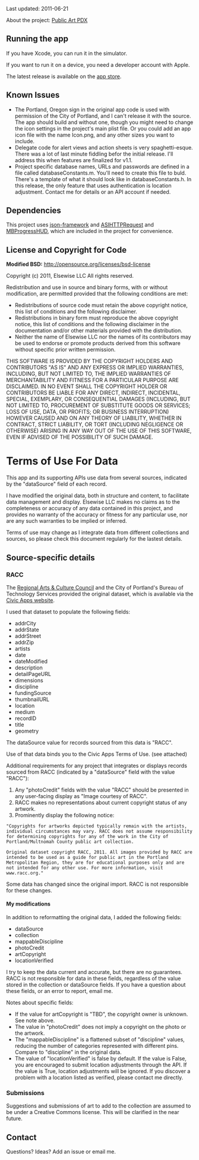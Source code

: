 Last updated: 2011-06-21

About the project: [Public Art PDX](http://publicartpdx.com)

## Running the app

If you have Xcode, you can run it in the simulator.

If you want to run it on a device, you need a developer account with Apple.

The latest release is available on the [app store](http://itunes.apple.com/us/app/public-art-pdx/id416967691?mt=8).

## Known Issues

* The Portland, Oregon sign in the original app code is used with permission of the City of Portland, and I can't release it with the source. The app should build and without one, though you might need to change the icon settings in the project's main plist file. Or you could add an app icon file with the name Icon.png, and any other sizes you want to include.
* Delegate code for alert views and action sheets is very spaghetti-esque. There was a lot of last minute fiddling befor the initial release. I'll address this when features are finalized for v1.1.
* Project specific database names, URLs and passwords are defined in a file called databaseConstants.m. You'll need to create this file to buld. There's a template of what it should look like in databaseConstants.h. In this release, the only feature that uses authentication is location adjustment. Contact me for details or an API account if needed.

## Dependencies

This project uses [json-framework](http://code.google.com/p/json-framework/) and [ASIHTTPRequest](http://allseeing-i.com/ASIHTTPRequest/) and [MBProgressHUD](https://github.com/matej/MBProgressHUD), which are included in the project for convenience.

## License and Copyright for Code

**Modified BSD:**
http://opensource.org/licenses/bsd-license

Copyright (c) 2011, Elsewise LLC
All rights reserved.

Redistribution and use in source and binary forms, with or without modification, are permitted provided that the following conditions are met:

* Redistributions of source code must retain the above copyright notice, this list of conditions and the following disclaimer.
* Redistributions in binary form must reproduce the above copyright notice, this list of conditions and the following disclaimer in the documentation and/or other materials provided with the distribution.
* Neither the name of Elsewise LLC nor the names of its contributors may be used to endorse or promote products derived from this software without specific prior written permission.

THIS SOFTWARE IS PROVIDED BY THE COPYRIGHT HOLDERS AND CONTRIBUTORS "AS IS" AND ANY EXPRESS OR IMPLIED WARRANTIES, INCLUDING, BUT NOT LIMITED TO, THE IMPLIED WARRANTIES OF MERCHANTABILITY AND FITNESS FOR A PARTICULAR PURPOSE ARE DISCLAIMED. IN NO EVENT SHALL THE COPYRIGHT HOLDER OR CONTRIBUTORS BE LIABLE FOR ANY DIRECT, INDIRECT, INCIDENTAL, SPECIAL, EXEMPLARY, OR CONSEQUENTIAL DAMAGES (INCLUDING, BUT NOT LIMITED TO, PROCUREMENT OF SUBSTITUTE GOODS OR SERVICES; LOSS OF USE, DATA, OR PROFITS; OR BUSINESS INTERRUPTION) HOWEVER CAUSED AND ON ANY THEORY OF LIABILITY, WHETHER IN CONTRACT, STRICT LIABILITY, OR TORT (INCLUDING NEGLIGENCE OR OTHERWISE) ARISING IN ANY WAY OUT OF THE USE OF THIS SOFTWARE, EVEN IF ADVISED OF THE POSSIBILITY OF SUCH DAMAGE.

# Terms of Use For Data

This app and its supporting APIs use data from several sources, indicated by the "dataSource" field of each record. 

I have modified the original data, both in structure and content, to facilitate data management and display. Elsewise LLC makes no claims as to the completeness or accuracy of any data contained in this project, and provides no warranty of the accuracy or fitness for any particular use, nor are any such warranties to be implied or inferred.

Terms of use may change as I integrate data from different collections and sources, so please check this document regularly for the lastest details.

## Source-specific details

### RACC

The [Regional Arts & Culture Council](http://racc.org/public-art/overview-opportunities) and the City of Portland's Bureau of Technology Services provided the original dataset, which is available via the [Civic Apps website](http://www.civicapps.org/datasets/public-art).

I used that dataset to populate the following fields:

* addrCity
* addrState
* addrStreet
* addrZip
* artists
* date
* dateModified
* description
* detailPageURL
* dimensions
* discipline
* fundingSource
* thumbnailURL
* location
* medium
* recordID
* title
* geometry

The dataSource value for records sourced from this data is "RACC". 

Use of that data binds you to the Civic Apps Terms of Use. (see attached)

Additional requirements for any project that integrates or displays records sourced from RACC (indicated by a "dataSource" field with the value "RACC"):

1. Any "photoCredit" fields with the value "RACC" should be presented in any user-facing display as "Image courtesy of RACC".
2. RACC makes no representations about current copyright status of any artwork.
3. Prominently display the following notice:

```
"Copyrights for artworks depicted typically remain with the artists, individual circumstances may vary. RACC does not assume responsibility for determining copyrights for any of the work in the City of Portland/Multnomah County public art collection.

Original dataset copyright RACC, 2011. All images provided by RACC are intended to be used as a guide for public art in the Portland Metropolitan Region, they are for educational purposes only and are not intended for any other use. For more information, visit www.racc.org."
```
Some data has changed since the original import. RACC is not responsible for these changes.

#### My modifications

In addition to reformatting the original data, I added the following fields:

* dataSource
* collection
* mappableDiscipline
* photoCredit
* artCopyright
* locationVerified

I try to keep the data current and accurate, but there are no guarantees. RACC is not responsible for data in these fields, regardless of the value stored in the collection or dataSource fields. If you have a question about these fields, or an error to report, email me.

Notes about specific fields:

* If the value for artCopyright is "TBD", the copyright owner is unknown. See note above.
* The value in "photoCredit" does not imply a copyright on the photo or the artwork.
* The "mappableDiscipline" is a flattened subset of "discipline" values, reducing the number of categories represented with different pins. Compare to "discipline" in the original data.
* The value of "locationVerified" is false by default. If the value is False, you are encouraged to submit location adjustments through the API. If the value is True, location adjustments will be ignored. If you discover a problem with a location listed as verified, please contact me directly.

### Submissions

Suggestions and submissions of art to add to the collection are assumed to be under a Creative Commons license. This will be clarified in the near future.

## Contact 

Questions? Ideas? Add an issue or email me.